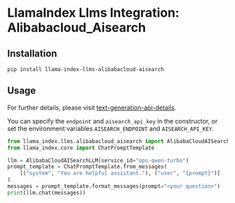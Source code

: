 # LlamaIndex Llms Integration: Alibabacloud_Aisearch

## Installation

```
pip install llama-index-llms-alibabacloud-aisearch
```

## Usage

For further details, please visit [text-generation-api-details](https://help.aliyun.com/zh/open-search/search-platform/developer-reference/text-generation-api-details).

You can specify the `endpoint` and `aisearch_api_key` in the constructor, or set the environment variables `AISEARCH_ENDPOINT` and `AISEARCH_API_KEY`.

```python
from llama_index.llms.alibabacloud_aisearch import AlibabaCloudAISearchLLM
from llama_index.core import ChatPromptTemplate

llm = AlibabaCloudAISearchLLM(service_id="ops-qwen-turbo")
prompt_template = ChatPromptTemplate.from_messages(
    [("system", "You are helpful assistant."), ("user", "{prompt}")]
)
messages = prompt_template.format_messages(prompt="<your question>")
print(llm.chat(messages))
```
